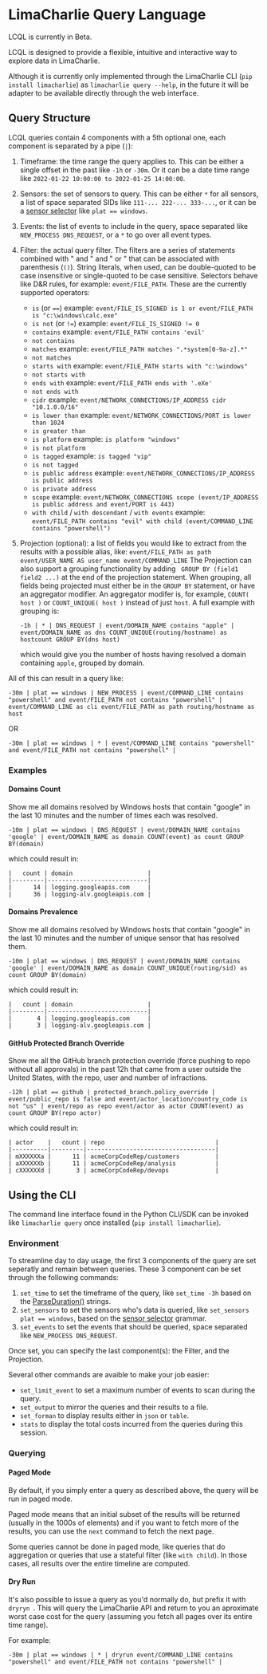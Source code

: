 # LimaCharlie Query Language

LCQL is currently in Beta.

LCQL is designed to provide a flexible, intuitive and interactive way to explore data in LimaCharlie.

Although it is currently only implemented through the LimaCharlie CLI (`pip install limacharlie`)
as `limacharlie query --help`, in the future it will be adapter to be available directly through
the web interface.

## Query Structure
LCQL queries contain 4 components with a 5th optional one, each component is
separated by a pipe (`|`):
1.  Timeframe: the time range the query applies to. This can be either a single
    offset in the past like `-1h` or `-30m`. Or it can be a date time range
    like `2022-01-22 10:00:00 to 2022-01-25 14:00:00`.
2.  Sensors: the set of sensors to query. This can be either `*` for all sensors,
    a list of space separated SIDs like `111-... 222-... 333-...`, or it can
    be a [sensor selector](https://doc.limacharlie.io/docs/documentation/36c920f4f7bc9-sensor-selector-expressions)
    like `plat == windows`.
3.  Events: the list of events to include in the query, space separated like
    `NEW_PROCESS DNS_REQUEST`, or a `*` to go over all event types.
4.  Filter: the actual query filter. The filters are a series of statements
    combined with " and " and " or " that can be associated with parenthesis (`()`).
    String literals, when used, can be double-quoted to be case insensitive
    or single-quoted to be case sensitive.
    Selectors behave like D&R rules, for example: `event/FILE_PATH`.
    These are the currently supported operators:
    - `is` (or `==`) example:
        ```event/FILE_IS_SIGNED is 1 or event/FILE_PATH is "c:\windows\calc.exe"```
    - `is not` (or `!=`) example: `event/FILE_IS_SIGNED != 0`
    - `contains` example: `event/FILE_PATH contains 'evil'`
    - `not contains`
    - `matches` example: `event/FILE_PATH matches ".*system[0-9a-z].*"`
    - `not matches`
    - `starts with` example: `event/FILE_PATH starts with "c:\windows"`
    - `not starts with`
    - `ends with` example: `event/FILE_PATH ends with '.eXe'`
    - `not ends with`
    - `cidr` example: `event/NETWORK_CONNECTIONS/IP_ADDRESS cidr "10.1.0.0/16"`
    - `is lower than` example: `event/NETWORK_CONNECTIONS/PORT is lower than 1024`
    - `is greater than`
    - `is platform` example: `is platform "windows"`
    - `is not platform`
    - `is tagged` example: `is tagged "vip"`
    - `is not tagged`
    - `is public address` example:
        ```event/NETWORK_CONNECTIONS/IP_ADDRESS is public address```
    - `is private address`
    - `scope` example:
        ```event/NETWORK_CONNECTIONS scope (event/IP_ADDRESS is public address and event/PORT is 443)```
    - `with child` / `with descendant` / `with events` example:
        ```event/FILE_PATH contains "evil" with child (event/COMMAND_LINE contains "powershell")```
5.  Projection (optional): a list of fields you would like to extract from the results
    with a possible alias, like: `event/FILE_PATH as path event/USER_NAME AS user_name event/COMMAND_LINE`
    The Projection can also support a grouping functionality by adding ` GROUP BY (field1 field2 ...)` at the
    end of the projection statement. When grouping, all fields being projected must either be in the `GROUP BY`
    statement, or have an aggregator modifier. An aggregator modifer is, for example, `COUNT( host )` or
    `COUNT_UNIQUE( host )` instead of just `host`.
    A full example with grouping is:

    ```-1h | * | DNS_REQUEST | event/DOMAIN_NAME contains "apple" | event/DOMAIN_NAME as dns COUNT_UNIQUE(routing/hostname) as hostcount GROUP BY(dns host)```

    which would give you the number of hosts having resolved a domain containing `apple`, grouped by domain.

All of this can result in a query like:

```
-30m | plat == windows | NEW_PROCESS | event/COMMAND_LINE contains "powershell" and event/FILE_PATH not contains "powershell" | event/COMMAND_LINE as cli event/FILE_PATH as path routing/hostname as host
```


OR

```
-30m | plat == windows | * | event/COMMAND_LINE contains "powershell" and event/FILE_PATH not contains "powershell" |
```

### Examples

#### Domains Count
Show me all domains resolved by Windows hosts that contain "google" in the last 10 minutes and the number of times each was resolved.

```
-10m | plat == windows | DNS_REQUEST | event/DOMAIN_NAME contains 'google' | event/DOMAIN_NAME as domain COUNT(event) as count GROUP BY(domain)
```

which could result in:
```
|   count | domain                     |
|---------|----------------------------|
|      14 | logging.googleapis.com     |
|      36 | logging-alv.googleapis.com |
```

#### Domains Prevalence

Show me all domains resolved by Windows hosts that contain "google" in the last 10 minutes and the number of unique sensor that has resolved them.

```
-10m | plat == windows | DNS_REQUEST | event/DOMAIN_NAME contains 'google' | event/DOMAIN_NAME as domain COUNT_UNIQUE(routing/sid) as count GROUP BY(domain)
```

which could result in:
```
|   count | domain                     |
|---------|----------------------------|
|       4 | logging.googleapis.com     |
|       3 | logging-alv.googleapis.com |
```

#### GitHub Protected Branch Override

Show me all the GitHub branch protection override (force pushing to repo without all approvals) in the past 12h that came from a user outside the United States, with the repo, user and number of infractions.

```
-12h | plat == github | protected_branch.policy_override | event/public_repo is false and event/actor_location/country_code is not "us" | event/repo as repo event/actor as actor COUNT(event) as count GROUP BY(repo actor)
```

which could result in:
```
| actor    |   count | repo                               |
|----------|---------|------------------------------------|
| mXXXXXXa |      11 | acmeCorpCodeRep/customers          |
| aXXXXXXb |      11 | acmeCorpCodeRep/analysis           |
| cXXXXXXd |       3 | acmeCorpCodeRep/devops             |
```

## Using the CLI

The command line interface found in the Python CLI/SDK can be invoked like `limacharlie query` once installed (`pip install limacharlie`).

### Environment

To streamline day to day usage, the first 3 components of the query are set seperatly and remain between queries.
These 3 component can be set through the following commands:
1. `set_time` to set the timeframe of the query, like `set_time -3h` based on the [ParseDuration()](https://pkg.go.dev/time#ParseDuration) strings.
1. `set_sensors` to set the sensors who's data is queried, like `set_sensors plat == windows`, based on the [sensor selector](https://doc.limacharlie.io/docs/documentation/36c920f4f7bc9-sensor-selector-expressions) grammar.
1. `set_events` to set the events that should be queried, space separated like `NEW_PROCESS DNS_REQUEST`.

Once set, you can specify the last component(s): the Filter, and the Projection.

Several other commands are avaible to make your job easier:
- `set_limit_event` to set a maximum number of events to scan during the query.
- `set_output` to mirror the queries and their results to a file.
- `set_forman` to display results either in `json` or `table`.
- `stats` to display the total costs incurred from the queries during this session.

### Querying

#### Paged Mode

By default, if you simply enter a query as described above, the query will be run in paged mode.

Paged mode means that an initial subset of the results will be returned (usually in the 1000s of elements)
and if you want to fetch more of the results, you can use the `next` command to fetch the next page.

Some queries cannot be done in paged mode, like queries that do aggregation or queries that use a
stateful filter (like `with child`). In those cases, all results over the entire timeline are computed.

#### Dry Run

It's also possible to issue a query as you'd normally do, but prefix it with `dryryn `. This will query
the LimaCharlie API and return to you an aproximate worst case cost for the query (assuming you fetch
all pages over its entire time range).

For example:
```
-30m | plat == windows | * | dryrun event/COMMAND_LINE contains "powershell" and event/FILE_PATH not contains "powershell" |
```
